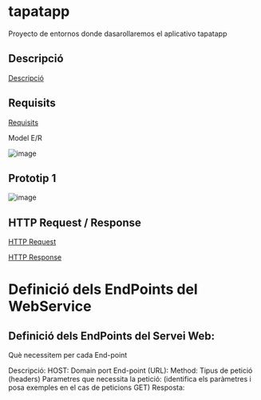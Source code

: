 # tapatapp
Proyecto de entornos donde dasarollaremos el aplicativo tapatapp

## Descripció

[Descripció](Descripció.md)

## Requisits

[Requisits](Requisits.md)

Model E/R

![image](https://github.com/user-attachments/assets/c1178d92-1b17-4b45-9505-0a5871406751)

## Prototip 1

![image](https://github.com/user-attachments/assets/e178af31-c711-4232-817c-3bf618896f1e)


## HTTP Request / Response

[HTTP Request](HTTPRequest.md)

[HTTP Response](HTTPResponse.md)

# Definició dels EndPoints del WebService

## Definició dels EndPoints del Servei Web:

Què necessitem per cada End-point

Descripció:
HOST: Domain port
End-point (URL):
Method:
Tipus de petició (headers)
Parametres que necessita la petició: (identifica els paràmetres i posa exemples en el cas de peticions GET)
Resposta:
